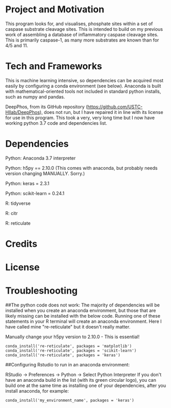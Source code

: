 # Project and Motivation

This program looks for, and visualises, phosphate sites within a set of caspase substrate cleavage sites. This is intended to build on my previous work of assembling a database of inflammatory caspase cleavage sites. This is primarily caspase-1, as many more substrates are known than for 4/5 and 11.

# Tech and Frameworks

This is machine learning intensive, so dependencies can be acquired most easily by configuring a conda environment (see below). Anaconda is built with mathematical-oriented tools not included in standard python installs, such as numpy and pandas.

DeepPhos, from its GitHub repository (https://github.com/USTC-HIlab/DeepPhos), does not run, but I have repaired it in line with its license for use in this program. This took a very, very long time but I now have working python 3.7 code and dependencies list.

# Dependencies

Python: Anaconda 3.7 interpreter

Python: h5py == 2.10.0 (This comes with anaconda, but probably needs version changing MANUALLY. Sorry.)

Python: keras = 2.3.1

Python: scikit-learn = 0.24.1

R: tidyverse

R: citr

R: reticulate


# Credits
# License

# Troubleshooting

##The python code does not work:
The majority of dependencies will be installed when you create an anaconda environment, but those that are likely missing can be installed with the below code. Running one of these statements in your R terminal will create an anaconda environment. Here I have called mine "re-reticulate" but it doesn't really matter. 

Manually change your h5py version to 2.10.0 - This is essential!

```
conda_install('re-reticulate', packages = 'matplotlib')
conda_install('re-reticulate', packages = 'scikit-learn')
conda_install('re-reticulate', packages = 'keras')
```

##Configuring Rstudio to run in an anaconda environment:

RStudio -> Preferences -> Python -> Select Python Interpreter
If you don't have an anaconda build in the list (with its green circular logo), you can build one at the same time as installing one of your dependencies, after you install anaconda, for example: 
```
conda_install('my_environment_name', packages = 'keras')
```
